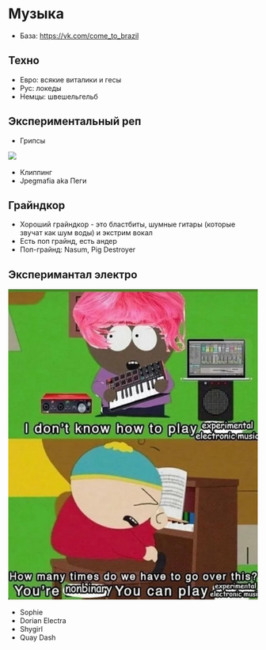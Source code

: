 # Музыка

- База: https://vk.com/come_to_brazil

## Техно

- Евро: всякие виталики и гесы
- Рус: локеды
- Немцы: швешельгельб

## Экспериментальный реп

- Грипсы

<img src="../../../assets/vk/mc-ride.gif">


- Клиппинг
- Jpegmafia aka Пеги

## Грайндкор

- Хороший грайндкор - это бластбиты, шумные гитары (которые звучат как шум воды) и экстрим вокал
- Есть поп грайнд, есть андер
- Поп-грайнд: Nasum, Pig Destroyer

## Эксперимантал электро

![](experimental-electronic-nonbinary.webp)

- Sophie
- Dorian Electra
- Shygirl
- Quay Dash